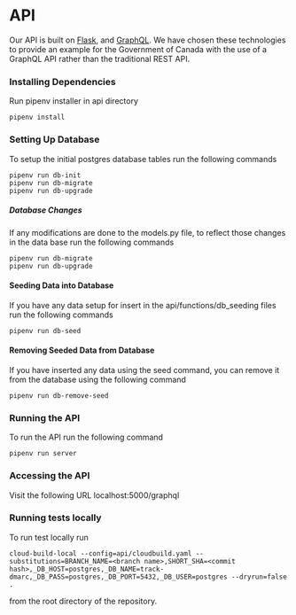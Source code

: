 # API
Our API is built on [Flask](https://www.palletsprojects.com/p/flask/), and [GraphQL](https://graphql.org/).
We have chosen these technologies to provide an example for the Government of Canada with the use of a GraphQL
API rather than the traditional REST API.

### Installing Dependencies
Run pipenv installer in api directory

```pipenv install```

### Setting Up Database
To setup the initial postgres database tables run the following commands

```
pipenv run db-init
pipenv run db-migrate
pipenv run db-upgrade
```
##### Database Changes
If any modifications are done to the models.py file, to reflect those changes
in the data base run the following commands
```
pipenv run db-migrate
pipenv run db-upgrade
```

#### Seeding Data into Database
If you have any data setup for insert in the api/functions/db_seeding files run the following commands
```
pipenv run db-seed
```

#### Removing Seeded Data from Database
If you have inserted any data using the seed command, you can remove it from the database using the following command
```
pipenv run db-remove-seed
```
### Running the API
To run the API run the following command

```pipenv run server```

### Accessing the API
Visit the following URL localhost:5000/graphql


### Running tests locally
To run test locally run 
```
cloud-build-local --config=api/cloudbuild.yaml --substitutions=BRANCH_NAME=<branch name>,SHORT_SHA=<commit hash>,_DB_HOST=postgres,_DB_NAME=track-dmarc,_DB_PASS=postgres,_DB_PORT=5432,_DB_USER=postgres --dryrun=false .
```
from the root directory of the repository.
